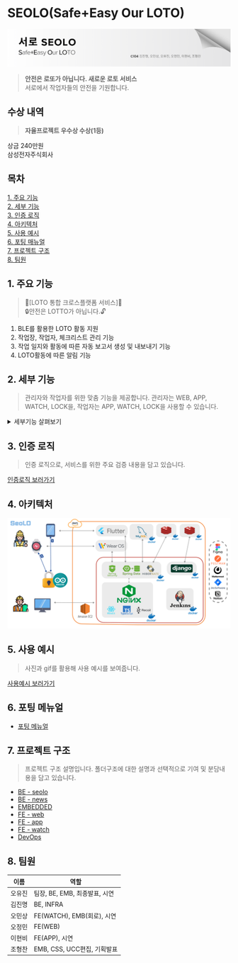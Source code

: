 # SEOLO(Safe+Easy Our LOTO)

![SEOLO banner](docs/images/SEOLO%20banner.png)

> **안전은 로또가 아닙니다. 새로운 로토 서비스**<br>
> 서로에서 작업자들의 안전을 기원합니다.

## 수상 내역

> **자율프로젝트 우수상 수상(1등)**<br>

상금 240만원<br>
삼성전자주식회사

## 목차

[1. 주요 기능](#1-주요-기능)<br>
[2. 세부 기능](#2-세부-기능)<br>
[3. 인증 로직](#3-인증-로직)<br>
[4. 아키텍처](#4-아키텍처)<br>
[5. 사용 예시](#5-사용-예시)<br>
[6. 포팅 매뉴얼](#6-개발-설정)<br>
[7. 프로젝트 구조](#7-프로젝트-구조-설명)<br>
[8. 팀원](#8-팀원)<br>

## 1. 주요 기능

> 🚨[LOTO 통합 크로스플랫폼 서비스]🚨<br>
> 🔒안전은 LOTTO가 아닙니다.🔓

1. BLE를 활용한 LOTO 활동 지원
2. 작업장, 작업자, 체크리스트 관리 기능
3. 작업 일지와 활동에 따른 자동 보고서 생성 및 내보내기 기능
4. LOTO활동에 따른 알림 기능

## 2. 세부 기능

> 관리자와 작업자를 위한 맞춤 기능을 제공합니다.
> 관리자는 WEB, APP, WATCH, LOCK을, 작업자는 APP, WATCH, LOCK을 사용할 수 있습니다.

<details>
<summary>세부기능 살펴보기</summary>
<div markdown="1">

| 순서 | WEB                                                                                                                                                           | APP                                                                                                                                  | WATCH                                                                                                                                | LOCK                                  |
| ---- | ------------------------------------------------------------------------------------------------------------------------------------------------------------- | ------------------------------------------------------------------------------------------------------------------------------------ | ------------------------------------------------------------------------------------------------------------------------------------ | ------------------------------------- |
| 1    | LOTO 일지 관리 (자동 보고서 생성)<br>- 작업자가 작성한 LOTO 일지 확인<br>- 인명 피해 생긴 경우 일지 수정 기능<br>- 자동 LOTO 보고서 생성 및 csv 내보내기 기능 | LOTO 자물쇠 잠금 및 해제 기능<br>- 본인이 잠갔을 경우에만 잠금 및 해제 가능<br>- 관리자의 경우에만 타 작업자가 잠근 자물쇠 해제 가능 | LOTO 자물쇠 잠금 및 해제 기능<br>- 본인이 잠갔을 경우에만 잠금 및 해제 가능<br>- 관리자의 경우에만 타 작업자가 잠근 자물쇠 해제 가능 | BLE기반 잠금/잠금해제                 |
| 2    | LOTO 자물쇠 관리<br>- 자물쇠 LOCK/UNLOCK 상태 및 배터리 관리                                                                                                  | 작업 일지 작성 기능<br>- 회사별 체크리스트 모두 점검 후 일지 작성<br>- 일지 작성 시 자동으로 보고서 생성                             | 작업 일지 작성 기능<br>- 회사별 체크리스트 모두 점검 후 일지 작성<br>- 일지 작성 시 자동으로 보고서 생성                             | RFID 마스터키 잠금 해제               |
| 3    | LOTO 혹은 기타 안전 체크리스트 관리<br>- 기본 제공 안전 체크리스트 제공<br>- 회사별 커스텀 체크리스트 설정 기능                                               | 타 작업자의 잠금 내용 확인 기능<br>- 타 작업자가 작업 시 내용 확인                                                                   | PIN 잠금 지원으로 사번 로그인보다 편리한 사용                                                                                        | 타 회사 사람 접근 제한(블루투스 끊기) |
| 4    | 작업장 및 장비 관리<br>- 작업장 도면 등록<br>- 장비 등록<br>- 작업장의 도면에 장비 위치 설정<br>- 장비별 담당자 설정<br>- 장비별 작업 상태 확인               | LOTO 절차 확인<br>- LOTO 절차 확인 가능                                                                                              |                                                                                                                                      | C타입 충전 기능                       |
| 5    | 작업자 관리<br>- 작업자 등록                                                                                                                                  | 본인이 작성한 작업 내역 확인 가능                                                                                                    |                                                                                                                                      |                                       |
| 6    | 회사 현황 조회 (대시보드)<br>- 작업통계, 재해현황 등<br>- 작업 시 알림 제공                                                                                   | PIN 잠금 지원으로 사번 로그인보다 편리한 사용                                                                                        |                                                                                                                                      |                                       |
| 7    |                                                                                                                                                               | 주기적 업데이트되는 안전 뉴스 제공<br>- 안전 경각심 고취                                                                             |                                                                                                                                      |                                       |

</div>
</details>

## 3. 인증 로직

> 인증 로직으로, 서비스를 위한 주요 검증 내용을 담고 있습니다.

[인증로직 보러가기](docs/AuthLogic.md)

## 4. 아키텍처

![아키텍처](docs/images/ARCHITECTURE.png)

## 5. 사용 예시

> 사진과 gif를 활용해 사용 예시를 보여줍니다.

[사용예시 보러가기](docs/Usage.md)

## 6. 포팅 메뉴얼

- [포팅 메뉴얼](docs/Porting%20Guide.pdf)

## 7. 프로젝트 구조

> 프로젝트 구조 설명입니다. 폴더구조에 대한 설명과 선택적으로 기여 및 분담내용을 담고 있습니다.

- [BE - seolo](backend/README.md)
- [BE - news](backend/news/README_BE_news.md)
- [EMBEDDED](embedded/README_EM.md)
- [FE - web](frontend/web/README.md)
- [FE - app](frontend/app/README.md)
- [FE - watch](frontend/watch/README.md)
- [DevOps](DevOps/README.MD)

## 8. 팀원

| 이름   | 역할                          |
| ------ | ----------------------------- |
| 오유진 | 팀장, BE, EMB, 최종발표, 시연 |
| 김진명 | BE, INFRA                     |
| 오민상 | FE(WATCH), EMB(회로), 시연    |
| 오정민 | FE(WEB)                       |
| 이현비 | FE(APP), 시연                 |
| 조형찬 | EMB, CSS, UCC편집, 기획발표   |
